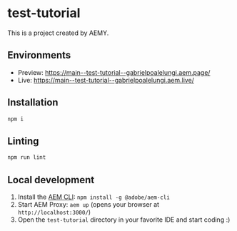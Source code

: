 # test-tutorial

This is a project created by AEMY.

## Environments

- Preview: https://main--test-tutorial--gabrielpoalelungi.aem.page/
- Live: https://main--test-tutorial--gabrielpoalelungi.aem.live/

## Installation

```sh
npm i
```

## Linting

```sh
npm run lint
```

## Local development

1. Install the [AEM CLI](https://github.com/adobe/helix-cli): `npm install -g @adobe/aem-cli`
1. Start AEM Proxy: `aem up` (opens your browser at `http://localhost:3000/`)
1. Open the `test-tutorial` directory in your favorite IDE and start coding :)